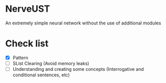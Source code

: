 # NerveUST
An extremely simple neural network without the use of additional modules
# Check list
- [X] Pattern
- [ ] SList Clearing (Avoid memory leaks)
- [ ] Understanding and creating some concepts (Interrogative and conditional sentences, etc)
